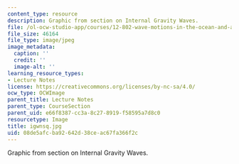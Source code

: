 ```yaml
---
content_type: resource
description: Graphic from section on Internal Gravity Waves.
file: /ol-ocw-studio-app/courses/12-802-wave-motions-in-the-ocean-and-atmosphere-spring-2004/08de5afcba92642d38ceac67fa366f2c_igwnsq.jpg
file_size: 46164
file_type: image/jpeg
image_metadata:
  caption: ''
  credit: ''
  image-alt: ''
learning_resource_types:
- Lecture Notes
license: https://creativecommons.org/licenses/by-nc-sa/4.0/
ocw_type: OCWImage
parent_title: Lecture Notes
parent_type: CourseSection
parent_uid: e66f8387-cc3a-8c27-8919-f58595a7d8c0
resourcetype: Image
title: igwnsq.jpg
uid: 08de5afc-ba92-642d-38ce-ac67fa366f2c
---
```

Graphic from section on Internal Gravity Waves.
